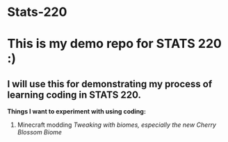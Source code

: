 # Stats-220
# This is my demo repo for STATS 220 :)
## I will use this for demonstrating my process of learning coding in STATS 220.
**Things I want to experiment with using coding:**
<!--- numbered lists --->
1. Minecraft modding
*Tweaking with biomes, especially the new Cherry Blossom Biome*

